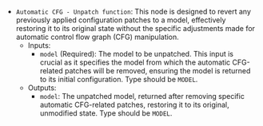 - `Automatic CFG - Unpatch function`: This node is designed to revert any previously applied configuration patches to a model, effectively restoring it to its original state without the specific adjustments made for automatic control flow graph (CFG) manipulation.
    - Inputs:
        - `model` (Required): The model to be unpatched. This input is crucial as it specifies the model from which the automatic CFG-related patches will be removed, ensuring the model is returned to its initial configuration. Type should be `MODEL`.
    - Outputs:
        - `model`: The unpatched model, returned after removing specific automatic CFG-related patches, restoring it to its original, unmodified state. Type should be `MODEL`.

